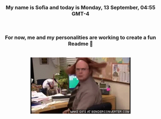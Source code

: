 


<div align="center">
<h3 >My name is Sofia and today is Monday, 13 September, 04:55 GMT-4</h3><br>
<h3 >For now, me and my personalities are working to create a fun Readme 👋
</h3><br>
<img src='img/dwight.gif' alt='working...'/>
</div>
